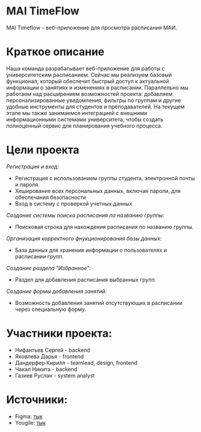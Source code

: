 # MAI TimeFlow
MAI Timeflow - веб-приложение для просмотра расписания МАИ.
# Краткое описание
Наша команда разрабатывает веб-приложение для работы с университетским расписанием. Сейчас мы реализуем базовый функционал, который обеспечит быстрый доступ к актуальной информации о занятиях и изменениях в расписании. Параллельно мы работаем над расширением возможностей проекта: добавляем персонализированные уведомления, фильтры по группам и другие удобные инструменты для студентов и преподавателей. На текущем этапе мы также занимаемся интеграцией с внешними информационными системами университета, чтобы создать полноценный сервис для планирования учебного процесса.
# Цели проекта
_Регистрация и вход:_
  - Регистрация с использованием группы студента, электронной почты и пароля
  - Хеширование всех персональных данных, включая пароли, для обеспечания безопасности
  - Вход в систему с проверкой учетных данных

_Создание системы поиска расписания по названию группы:_
  - Поисковая строка для нахождения расписания по названию группы.

_Организация корректного фнукционирования базы данных:_
   - База данных для хранения информации о пользователях и расписании групп.

_Создание раздела "Избранное":_
   - Раздел для добавления расписания выбранных групп.

_Создание формы добавления занятий:_
   - Возможность добавления занятий отсутствующих в расписании через специальную форму.

# Участники проекта:
  - Нифантьев Сергей - backend
  - Яковлева Дарья - frontend
  - Дандерфер Кирилл - teamlead, design, frontend
  - Чакал Никита - backend
  - Газиев Руслан - system analyst

# Источники:

- Figma: [тык](https://www.figma.com/design/sYTVJIdrhhBzn7Rv091nH7/MAI-TIMEFLOW?node-id=101-71&t=032pkhkwUch6qzJi-1)
- Yougile: [тык](https://ru.yougile.com/board/bc5w2grej0oz)
